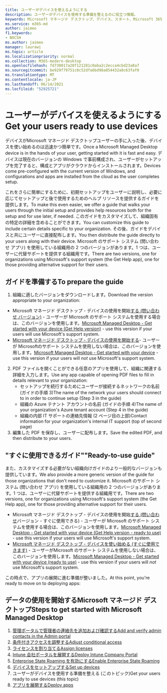 ```yaml
---
title: ユーザーがデバイスを使えるようにする
description: ユーザーがデバイスを使用する準備を整えるのに役立つ情報。
keywords: Microsoft マネージド デスクトップ、デバイス、スタート、Microsoft 365
ms.service: m365-md
author: jaimeo
f1.keywords:
- NOCSH
ms.author: jaimeo
manager: laurawi
ms.topic: article
ms.localizationpriority: normal
ms.collection: M365-modern-desktop
ms.openlocfilehash: fd730017a20f121281c0aba2c2ecca4cbd23a8a7
ms.sourcegitcommit: be929f79751c0c52dfa6bd98a854432a0c63faf0
ms.translationtype: MT
ms.contentlocale: ja-JP
ms.lasthandoff: 06/14/2021
ms.locfileid: "52925721"
---
```

# <a name="get-your-users-ready-to-use-devices"></a><span data-ttu-id="c331d-104">ユーザーがデバイスを使えるようにする</span><span class="sxs-lookup"><span data-stu-id="c331d-104">Get your users ready to use devices</span></span>

<span data-ttu-id="c331d-105">デバイスがMicrosoft マネージド デスクトップユーザーの手に入った後、デバイスを使い始めるのは迅速かつ簡単です。</span><span class="sxs-lookup"><span data-stu-id="c331d-105">Once a Microsoft Managed Desktop device is in the hands of your user, getting started with it is fast and easy.</span></span> <span data-ttu-id="c331d-106">デバイスは現在のバージョンの Windows で事前構成され、ユーザーがセットアップを完了すると、構成とアプリがクラウドからインストールされます。</span><span class="sxs-lookup"><span data-stu-id="c331d-106">Devices come pre-configured with the current version of Windows, and configurations and apps are installed from the cloud as the user completes setup.</span></span> 
 
<span data-ttu-id="c331d-107">これをさらに簡単にするために、初期セットアップをユーザーに説明し、必要に応じてセットアップと後で使用するためのヘルプ リソースを提供するガイドを提供します。</span><span class="sxs-lookup"><span data-stu-id="c331d-107">To make this even easier, we offer a guide that walks your users through the initial setup and provides help resources both for the setup and for use later, if needed.</span></span> <span data-ttu-id="c331d-108">このガイドをカスタマイズして、組織固有の特定の詳細を含めることができます。</span><span class="sxs-lookup"><span data-stu-id="c331d-108">You can customize this guide to include certain details specific to your organization.</span></span> <span data-ttu-id="c331d-109">その後、ガイドをデバイスと共にユーザーに直接配布します。</span><span class="sxs-lookup"><span data-stu-id="c331d-109">You then distribute the guide directly to your users along with their device.</span></span> <span data-ttu-id="c331d-110">Microsoft のサポート システム (問い合わせ アプリ) を使用している組織用の 2 つのバージョンがあります。1 つは、ユーザーに代替サポートを提供する組織用です。</span><span class="sxs-lookup"><span data-stu-id="c331d-110">There are two versions, one for organizations using Microsoft's support system (the Get Help app), one for those providing alternative support for their users.</span></span>

## <a name="to-prepare-the-guide"></a><span data-ttu-id="c331d-111">ガイドを準備する</span><span class="sxs-lookup"><span data-stu-id="c331d-111">To prepare the guide</span></span>

1. <span data-ttu-id="c331d-112">組織に適したバージョンをダウンロードします。</span><span class="sxs-lookup"><span data-stu-id="c331d-112">Download the version appropriate to your organization:</span></span>
- <span data-ttu-id="c331d-113">Microsoft マネージド デスクトップ - デバイスの使用を開始[する (問い合わせ バージョン)](https://github.com/MicrosoftDocs/microsoft-365-docs/raw/public/microsoft-365/managed-desktop/get-started/downloads/microsoft-managed-desktop-user-guide-help-custom-v3.pdf) - ユーザーが Microsoft のサポート システムを使用する場合は、このバージョンを使用します。</span><span class="sxs-lookup"><span data-stu-id="c331d-113">[Microsoft Managed Desktop - Get started with your device (Get Help version)](https://github.com/MicrosoftDocs/microsoft-365-docs/raw/public/microsoft-365/managed-desktop/get-started/downloads/microsoft-managed-desktop-user-guide-help-custom-v3.pdf) - use this version if your users will use Microsoft's support system.</span></span>
- <span data-ttu-id="c331d-114">[Microsoft マネージド デスクトップ - デバイスの使用を開始する](https://github.com/MicrosoftDocs/microsoft-365-docs/raw/public/microsoft-365/managed-desktop/get-started/downloads/microsoft-managed-desktop-user-guide-no-help-custom-v2.pdf)- ユーザーが Microsoftのサポート システムを使用しない場合は、このバージョンを使用します。</span><span class="sxs-lookup"><span data-stu-id="c331d-114">[Microsoft Managed Desktop - Get started with your device](https://github.com/MicrosoftDocs/microsoft-365-docs/raw/public/microsoft-365/managed-desktop/get-started/downloads/microsoft-managed-desktop-user-guide-no-help-custom-v2.pdf) - use this version if your users will *not* use Microsoft's support system.</span></span>
2. <span data-ttu-id="c331d-115">PDF ファイルを開くことができる任意のアプリを使用して、組織に関連する詳細を入力します。</span><span class="sxs-lookup"><span data-stu-id="c331d-115">Use any app capable of opening PDF files to fill in details relevant to your organization:</span></span>
    - <span data-ttu-id="c331d-116">セットアップを続行するためにユーザーが接続するネットワークの名前 (ガイドの手順 3)</span><span class="sxs-lookup"><span data-stu-id="c331d-116">The name of the network your users should connect to in order to continue setup (Step 3 in the guide)</span></span>
    - <span data-ttu-id="c331d-117">組織の Azure テナント アカウントの名前 (ガイドの手順 4)</span><span class="sxs-lookup"><span data-stu-id="c331d-117">The name of your organization's Azure tenant account (Step 4 in the guide)</span></span>
    - <span data-ttu-id="c331d-118">組織の内部 IT サポートの連絡先情報 (2 ページ目の上部)</span><span class="sxs-lookup"><span data-stu-id="c331d-118">Contact information for your organization's internal IT support (top of second page)</span></span>
3. <span data-ttu-id="c331d-119">編集した PDF を保存し、ユーザーに配布します。</span><span class="sxs-lookup"><span data-stu-id="c331d-119">Save the edited PDF, and then distribute to your users.</span></span> 

## <a name="ready-to-use-guide"></a><span data-ttu-id="c331d-120">"すぐに使用できるガイド"</span><span class="sxs-lookup"><span data-stu-id="c331d-120">"Ready-to-use guide"</span></span>

<span data-ttu-id="c331d-121">また、カスタマイズする必要がない組織向けガイドのより一般的なバージョンも提供しています。</span><span class="sxs-lookup"><span data-stu-id="c331d-121">We also provide a more generic version of the guide for those organizations that don't need to customize it.</span></span> <span data-ttu-id="c331d-122">Microsoft のサポート システム (問い合わせ アプリ) を使用している組織用の 2 つのバージョンがあります。1 つは、ユーザーに代替サポートを提供する組織用です。</span><span class="sxs-lookup"><span data-stu-id="c331d-122">There are two versions, one for organizations using Microsoft's support system (the Get Help app), one for those providing alternative support for their users.</span></span> 

- <span data-ttu-id="c331d-123">Microsoft マネージド デスクトップ - デバイスの使用を開始[する (問い合わせ](https://github.com/MicrosoftDocs/microsoft-365-docs/raw/public/microsoft-365/managed-desktop/get-started/downloads/microsoft-managed-desktop-user-guide-help-v3.pdf)バージョン - すぐに使用できる) - ユーザーが Microsoft のサポート システムを使用する場合は、このバージョンを使用します。</span><span class="sxs-lookup"><span data-stu-id="c331d-123">[Microsoft Managed Desktop - Get started with your device (Get Help version - ready to use)](https://github.com/MicrosoftDocs/microsoft-365-docs/raw/public/microsoft-365/managed-desktop/get-started/downloads/microsoft-managed-desktop-user-guide-help-v3.pdf) - use this version if your users will use Microsoft's support system.</span></span>
- <span data-ttu-id="c331d-124">[Microsoft マネージド デスクトップ - デバイスを使い始める (すぐに使用できます)](https://github.com/MicrosoftDocs/microsoft-365-docs/raw/public/microsoft-365/managed-desktop/get-started/downloads/microsoft-managed-desktop-user-guide-no-help-v2.pdf) - ユーザーがMicrosoft のサポート システムを使用しない場合は、このバージョンを使用します。</span><span class="sxs-lookup"><span data-stu-id="c331d-124">[Microsoft Managed Desktop - Get started with your device (ready to use)](https://github.com/MicrosoftDocs/microsoft-365-docs/raw/public/microsoft-365/managed-desktop/get-started/downloads/microsoft-managed-desktop-user-guide-no-help-v2.pdf) - use this version if your users will *not* use Microsoft's support system.</span></span>

<span data-ttu-id="c331d-125">この時点で、アプリの展開に進む準備が整いました。</span><span class="sxs-lookup"><span data-stu-id="c331d-125">At this point, you're ready to move on to deploying apps:</span></span>


## <a name="steps-to-get-started-with-microsoft-managed-desktop"></a><span data-ttu-id="c331d-126">データの使用を開始するMicrosoft マネージド デスクトップ</span><span class="sxs-lookup"><span data-stu-id="c331d-126">Steps to get started with Microsoft Managed Desktop</span></span>

1. [<span data-ttu-id="c331d-127">管理ポータルで管理者の連絡先を追加および確認する</span><span class="sxs-lookup"><span data-stu-id="c331d-127">Add and verify admin contacts in the Admin portal</span></span>](add-admin-contacts.md)
2. [<span data-ttu-id="c331d-128">条件付きアクセスを調整する</span><span class="sxs-lookup"><span data-stu-id="c331d-128">Adjust conditional access</span></span>](conditional-access.md)
3. [<span data-ttu-id="c331d-129">ライセンスを割り当てる</span><span class="sxs-lookup"><span data-stu-id="c331d-129">Assign licenses</span></span>](assign-licenses.md)
4. [<span data-ttu-id="c331d-130">Intune 会社ポータルを展開する</span><span class="sxs-lookup"><span data-stu-id="c331d-130">Deploy Intune Company Portal</span></span>](company-portal.md)
5. [<span data-ttu-id="c331d-131">Enterprise State Roaming を有効にする</span><span class="sxs-lookup"><span data-stu-id="c331d-131">Enable Enterprise State Roaming</span></span>](enterprise-state-roaming.md)
6. [<span data-ttu-id="c331d-132">デバイスをセットアップする</span><span class="sxs-lookup"><span data-stu-id="c331d-132">Set up devices</span></span>](set-up-devices.md)
7. <span data-ttu-id="c331d-133">ユーザーがデバイスを使用する準備を整える (このトピック)</span><span class="sxs-lookup"><span data-stu-id="c331d-133">Get your users ready to use devices (this topic)</span></span>
8. [<span data-ttu-id="c331d-134">アプリを展開する</span><span class="sxs-lookup"><span data-stu-id="c331d-134">Deploy apps</span></span>](deploy-apps.md)
